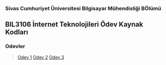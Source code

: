 ### Sivas Cumhuriyet Üniversitesi Bilgisayar Mühendisliği BÖlümü
## BIL3106 İnternet Teknolojileri Ödev Kaynak Kodları

### Odevler
> [Odev 1](https://github.com/hasanalisiseci/InternetTeknolojileri/tree/main/home_page/Odev1)
> [Odev 2](https://github.com/hasanalisiseci/InternetTeknolojileri/tree/main/home_page/Odev2)
> [Odev 3](https://github.com/hasanalisiseci/InternetTeknolojileri/tree/main/home_page/Odev3)



